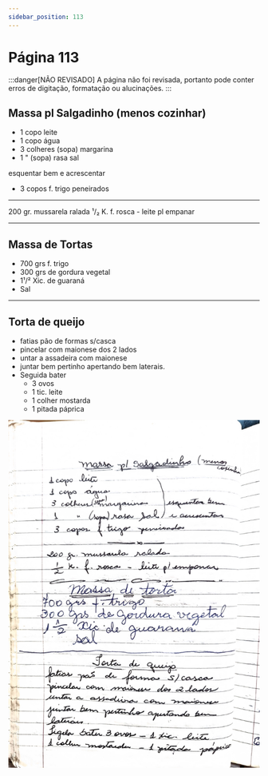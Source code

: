 ```yaml
---
sidebar_position: 113
---
```

# Página 113
:::danger[NÃO REVISADO]
A página não foi revisada, portanto pode conter erros de digitação, formatação ou alucinações.
:::

## Massa pl Salgadinho (menos cozinhar)

- 1 copo leite
- 1 copo água
- 3 colheres (sopa) margarina
- 1 " (sopa) rasa sal

esquentar bem e acrescentar

- 3 copos f. trigo peneirados

***

200 gr. mussarela ralada
¹/₂ K. f. rosca - leite pl empanar

***

## Massa de Tortas

- 700 grs f. trigo
- 300 grs de gordura vegetal
- 1¹/² Xic. de guaraná
- Sal

***

## Torta de queijo

- fatias pão de formas s/casca
- pincelar com maionese dos 2 lados
- untar a assadeira com maionese
- juntar bem pertinho apertando bem laterais.
- Seguida bater
    - 3 ovos
    - 1 tic. leite
    - 1 colher mostarda
    - 1 pitada páprica


![imagem base](./images/page_113.png)